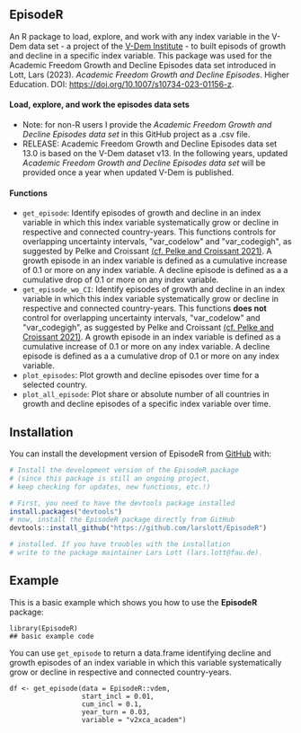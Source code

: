 ## EpisodeR ##

<!-- badges: start -->
<!-- badges: end -->

An R package to load, explore, and work with any index variable in the V-Dem data set - a project of the [V-Dem Institute](https://www.v-dem.net/) - to built episods of growth and decline in a specific index variable. This package was used for the Academic Freedom Growth and Decline Episodes data set introduced in Lott, Lars (2023). *Academic Freedom Growth and Decline Episodes*. Higher Education. DOI: https://doi.org/10.1007/s10734-023-01156-z.

#### Load, explore, and work the episodes data sets ####
* Note: for non-R users I provide the *Academic Freedom Growth and Decline Episodes data set* in this GitHub project as a .csv file. 
* RELEASE: Academic Freedom Growth and Decline Episodes data set 13.0 is based on the V-Dem dataset v13. In the following years, updated *Academic Freedom Growth and Decline Episodes data set* will be provided once a year when updated V-Dem is published. 

#### Functions ####
* `get_episode`: Identify episodes of growth and decline in an index variable in which this index variable systematically grow or decline in respective and connected country-years. This functions controls for overlapping uncertainty intervals, "var_codelow" and "var_codegigh", as suggested by Pelke and Croissant [(cf. Pelke and Croissant 2021)](https://doi.org/10.1111/spsr.12437). A growth episode in an index variable is defined as a cumulative
increase of 0.1 or more on any index variable. A decline episode is defined as a a cumulative drop of 0.1 or more on any index variable. 
* `get_episode_wo_CI`: Identify episodes of growth and decline in an index variable in which this index variable systematically grow or decline in respective and connected country-years. This functions **does not** control for overlapping uncertainty intervals, "var_codelow" and "var_codegigh", as suggested by Pelke and Croissant [(cf. Pelke and Croissant 2021)](https://doi.org/10.1111/spsr.12437). A growth episode in an index variable is defined as a cumulative increase of 0.1 or more on any index variable. A decline episode is defined as a a cumulative drop of 0.1 or more on any index variable.
* `plot_episodes`: Plot  growth and decline episodes over time for a selected country.
* `plot_all_episode`: Plot share or absolute number of all countries in growth and decline episodes of a specific index variable over time.


## Installation

You can install the development version of EpisodeR from [GitHub](https://github.com/larslott/EpisodeR) with:

``` r
# Install the development version of the EpisodeR package 
# (since this package is still an ongoing project, 
# keep checking for updates, new functions, etc.!)

# First, you need to have the devtools package installed
install.packages("devtools")
# now, install the EpisodeR package directly from GitHub
devtools::install_github("https://github.com/larslott/EpisodeR")

# installed. If you have troubles with the installation 
# write to the package maintainer Lars Lott (lars.lott@fau.de).

```

## Example

This is a basic example which shows you how to use the **EpisodeR** package:

```{r example}
library(EpisodeR)
## basic example code
```

You can use `get_episode` to return a data.frame identifying decline and growth episodes of an index variable in which this variable systematically grow or decline in respective and connected country-years.  

```{r cars}
df <- get_episode(data = EpisodeR::vdem,
                  start_incl = 0.01,
                  cum_incl = 0.1,
                  year_turn = 0.03,
                  variable = "v2xca_academ")
```

